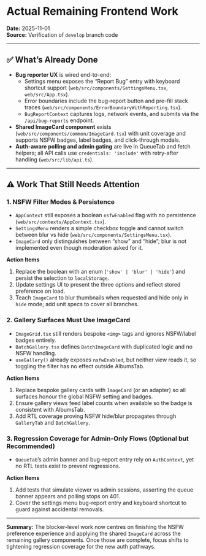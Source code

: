 # Actual Remaining Frontend Work

**Date:** 2025-11-01  
**Source:** Verification of `develop` branch code

---

## ✅ What’s Already Done
- **Bug reporter UX** is wired end-to-end:
  - Settings menu exposes the “Report Bug” entry with keyboard shortcut support (`web/src/components/SettingsMenu.tsx`, `web/src/App.tsx`).
  - Error boundaries include the bug-report button and pre-fill stack traces (`web/src/components/ErrorBoundaryWithReporting.tsx`).
  - `BugReportContext` captures logs, network events, and submits via the `/api/bug-reports` endpoint.
- **Shared ImageCard component** exists (`web/src/components/common/ImageCard.tsx`) with unit coverage and supports NSFW badges, label badges, and click-through modals.
- **Auth-aware polling and admin gating** are live in QueueTab and fetch helpers; all API calls use `credentials: 'include'` with retry-after handling (`web/src/lib/api.ts`).

---

## ⚠️ Work That Still Needs Attention

### 1. NSFW Filter Modes & Persistence
- `AppContext` still exposes a boolean `nsfwEnabled` flag with no persistence (`web/src/contexts/AppContext.tsx`).
- `SettingsMenu` renders a simple checkbox toggle and cannot switch between blur vs hide (`web/src/components/SettingsMenu.tsx`).
- `ImageCard` only distinguishes between “show” and “hide”; blur is not implemented even though moderation asked for it.

**Action Items**
1. Replace the boolean with an enum (`'show' | 'blur' | 'hide'`) and persist the selection to `localStorage`.
2. Update settings UI to present the three options and reflect stored preference on load.
3. Teach `ImageCard` to blur thumbnails when requested and hide only in `hide` mode; add unit specs to cover all branches.

### 2. Gallery Surfaces Must Use ImageCard
- `ImageGrid.tsx` still renders bespoke `<img>` tags and ignores NSFW/label badges entirely.
- `BatchGallery.tsx` defines `BatchImageCard` with duplicated logic and no NSFW handling.
- `useGallery()` already exposes `nsfwEnabled`, but neither view reads it, so toggling the filter has no effect outside AlbumsTab.

**Action Items**
1. Replace bespoke gallery cards with `ImageCard` (or an adapter) so all surfaces honour the global NSFW setting and badges.
2. Ensure gallery views feed label counts when available so the badge is consistent with AlbumsTab.
3. Add RTL coverage proving NSFW hide/blur propagates through `GalleryTab` and `BatchGallery`.

### 3. Regression Coverage for Admin-Only Flows (Optional but Recommended)
- `QueueTab`’s admin banner and bug-report entry rely on `AuthContext`, yet no RTL tests exist to prevent regressions.

**Action Items**
1. Add tests that simulate viewer vs admin sessions, asserting the queue banner appears and polling stops on 401.
2. Cover the settings menu bug-report entry and keyboard shortcut to guard against accidental removals.

---

**Summary:** The blocker-level work now centres on finishing the NSFW preference experience and applying the shared `ImageCard` across the remaining gallery components. Once those are complete, focus shifts to tightening regression coverage for the new auth pathways.
